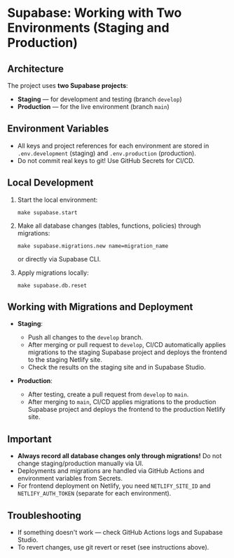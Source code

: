 # Supabase: Working with Two Environments (Staging and Production)

## Architecture

The project uses **two Supabase projects**:
- **Staging** — for development and testing (branch `develop`)
- **Production** — for the live environment (branch `main`)

## Environment Variables

- All keys and project references for each environment are stored in `.env.development` (staging) and `.env.production` (production).
- Do not commit real keys to git! Use GitHub Secrets for CI/CD.

## Local Development

1. Start the local environment:
   ```
   make supabase.start
   ```
2. Make all database changes (tables, functions, policies) through migrations:
   ```
   make supabase.migrations.new name=migration_name
   ```
   or directly via Supabase CLI.

3. Apply migrations locally:
   ```
   make supabase.db.reset
   ```

## Working with Migrations and Deployment

- **Staging**:
  - Push all changes to the `develop` branch.
  - After merging or pull request to `develop`, CI/CD automatically applies migrations to the staging Supabase project and deploys the frontend to the staging Netlify site.
  - Check the results on the staging site and in Supabase Studio.

- **Production**:
  - After testing, create a pull request from `develop` to `main`.
  - After merging to `main`, CI/CD applies migrations to the production Supabase project and deploys the frontend to the production Netlify site.

## Important

- **Always record all database changes only through migrations!** Do not change staging/production manually via UI.
- Deployments and migrations are handled via GitHub Actions and environment variables from Secrets.
- For frontend deployment on Netlify, you need `NETLIFY_SITE_ID` and `NETLIFY_AUTH_TOKEN` (separate for each environment).

## Troubleshooting

- If something doesn't work — check GitHub Actions logs and Supabase Studio.
- To revert changes, use git revert or reset (see instructions above).
